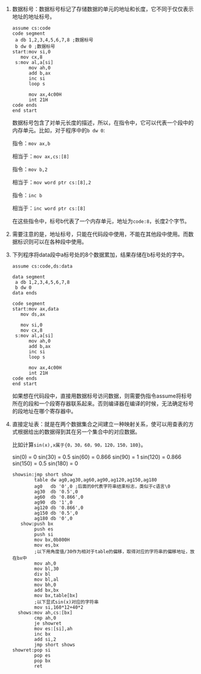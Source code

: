 1. 数据标号：数据标号标记了存储数据的单元的地址和长度，它不同于仅仅表示地址的地址标号。

   ```assembly
   assume cs:code
   code segment
   	a db 1,2,3,4,5,6,7,8 ;数据标号
   	b dw 0 ;数据标号
   start:mov si,0
   	  mov cx,8
   	s:mov al,a[si]
         mov ah,0
         add b,ax
         inc si
         loop s
         
         mov ax,4c00H
         int 21H
   code ends
   end start
   ```

   数据标号包含了对单元长度的描述，所以，在指令中，它可以代表一个段中的内存单元。比如，对于程序中的`b dw 0`:

   指令：`mov ax,b`

   相当于：`mov ax,cs:[8]`

   指令：`mov b,2`

   相当于：`mov word ptr cs:[8],2`

   指令：`inc b`

   相当于：`inc word ptr cs:[8]`

   在这些指令中，标号b代表了一个内存单元，地址为`code:8`，长度2个字节。

2. 需要注意的是，地址标号，只能在代码段中使用，不能在其他段中使用。而数据标识则可以在各种段中使用。

3. 下列程序将data段中a标号处的8个数据累加，结果存储在b标号处的字中。

   ```assembly
   assume cs:code,ds:data
   
   data segment
   	a db 1,2,3,4,5,6,7,8
   	b dw 0
   data ends
   
   code segment
   start:mov ax,data
   	  mov ds,ax
   	  
   	  mov si,0
   	  mov cx,8
   	s:mov al,a[si]
         mov ah,0
         add b,ax
         inc si
         loop s
         
         mov ax,4c00H
         int 21H
   code ends
   end start
   ```

   如果想在代码段中，直接用数据标号访问数据，则需要伪指令assume将标号所在的段和一个段寄存器联系起来。否则编译器在编译的时候，无法确定标号的段地址在哪个寄存器中。

4. 直接定址表：就是在两个数据集合之间建立一种映射关系，使可以用查表的方式根据给出的数据得到其在另一个集合中的对应数据。

   比如计算`sin(x),x属于{0，30，60，90，120，150，180}`。

   sin(0) = 0 
   sin(30) = 0.5 
   sin(60) = 0.866 
   sin(90) = 1 
   sin(120) = 0.866 
   sin(150) = 0.5 
   sin(180) = 0

   ```assembly
   showsin:jmp short show
           table dw ag0,ag30,ag60,ag90,ag120,ag150,ag180
           ag0   db '0',0 ;后面的0代表字符串结束标志，类似于c语言\0
           ag30  db '0.5',0
           ag60  db '0.866',0
           ag90  db '1',0
           ag120 db '0.866',0
           ag150 db '0.5',0
           ag180 db '0',0
      show:push bx
           push es
           push si
           mov bx,0b800H
           mov es,bx
           ;以下用角度值/30作为相对于table的偏移，取得对应的字符串的偏移地址，放在bx中
           mov ah,0
           mov bl,30
           div bl
           mov bl,al
           mov bh,0
           add bx,bx
           mov bx,table[bx]
           ;以下显式sin(x)对应的字符串
           mov si,160*12+40*2
     shows:mov ah,cs:[bx]
           cmp ah,0
           je showret
           mov es:[si],ah
           inc bx
           add si,2
           jmp short shows
   showret:pop si
           pop es
           pop bx
           ret
   ```

   

   


















